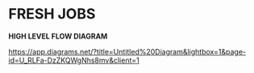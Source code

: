 <h1>FRESH JOBS</h1>


<b>HIGH LEVEL FLOW DIAGRAM</b>

https://app.diagrams.net/?title=Untitled%20Diagram&lightbox=1&page-id=U_RLFa-DzZKQWgNhs8mv&client=1
